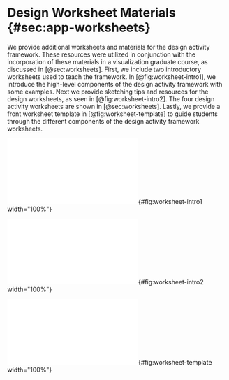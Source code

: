 # Design Worksheet Materials {#sec:app-worksheets}

We provide additional worksheets and materials for the design activity
framework. These resources were utilized in conjunction with the incorporation
of these materials in a visualization graduate course, as discussed in
[@sec:worksheets]. First, we include two introductory worksheets used to teach
the framework. In [@fig:worksheet-intro1], we introduce the high-level
components of the design activity framework with some examples. Next we provide
sketching tips and resources for the design worksheets, as seen in
[@fig:worksheet-intro2]. The four design activity worksheets are shown in
[@sec:worksheets]. Lastly, we provide a front worksheet template in
[@fig:worksheet-template] to guide students through the different components of
the design activity framework worksheets.


![
  Introductory worksheet for the design activity framework worksheets.
](figures/worksheets/intro-worksheet.pdf){#fig:worksheet-intro1 width="100%"}


![
  Introductory worksheet on sketching and related resources.
](figures/worksheets/sketching-worksheet.pdf){#fig:worksheet-intro2 width="100%"}


![
  Template for the different components of the design activity framework
  worksheets.
](figures/worksheets/template-worksheet.pdf){#fig:worksheet-template width="100%"}
